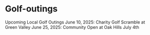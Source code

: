 # Golf-outings
Upcoming Local Golf Outings
		June 10, 2025: Charity Golf Scramble at Green Valley
		June 25, 2025: Community Open at Oak Hills
		July 4th
